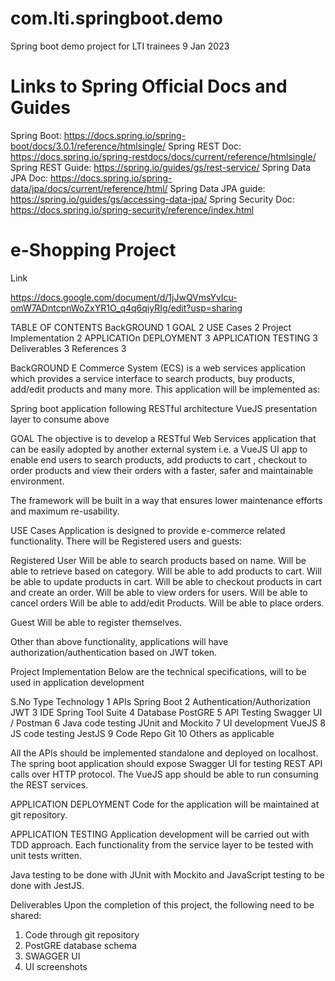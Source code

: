 # com.lti.springboot.demo

 Spring boot demo project for LTI trainees 9 Jan 2023

# Links to Spring Official Docs and Guides 

Spring Boot: https://docs.spring.io/spring-boot/docs/3.0.1/reference/htmlsingle/ 
Spring REST Doc: https://docs.spring.io/spring-restdocs/docs/current/reference/htmlsingle/ 
Spring REST Guide: https://spring.io/guides/gs/rest-service/ 
Spring Data JPA Doc: https://docs.spring.io/spring-data/jpa/docs/current/reference/html/
Spring Data JPA guide: https://spring.io/guides/gs/accessing-data-jpa/
Spring Security Doc: https://docs.spring.io/spring-security/reference/index.html  



# e-Shopping Project 

Link 

https://docs.google.com/document/d/1jJwQVmsYvIcu-omW7ADntcpnWoZxYR1O_q4q6qiyRIg/edit?usp=sharing 

TABLE OF CONTENTS
BackGROUND	1
GOAL	2
USE Cases	2
Project Implementation	2
APPLICATIOn DEPLOYMENT	3
APPLICATION TESTING	3
Deliverables	3
References	3


BackGROUND
E Commerce System (ECS) is a web services application which provides a service interface to search products, buy products, add/edit products and many more. This application will be implemented as: 

Spring boot application following RESTful architecture
VueJS presentation layer to consume above 

GOAL
The objective is to develop a RESTful Web Services application that can be easily adopted by another external system i.e. a VueJS UI app to enable end users to search products, add products to cart , checkout  to order products and view their orders  with a faster, safer and maintainable environment.

The framework will be built in a way that ensures lower maintenance efforts and maximum re-usability.

USE Cases
Application is designed to provide e-commerce related functionality. There will be Registered users and guests:

Registered User
Will be able to search products based on name.
Will be able to retrieve based on category.
Will be able to add products to cart.
Will be able to update products in cart.
Will be able to checkout products in cart and create an order.
Will be able to view orders for users.
Will be able to cancel orders
Will be able to add/edit Products.
Will be able to place orders. 

Guest
Will be able to register themselves.

Other than above functionality, applications will have authorization/authentication based on JWT token.

Project Implementation
Below are the technical specifications, will to be used in application development 

S.No
Type
Technology
1
APIs
Spring Boot
2
Authentication/Authorization
JWT
3
IDE
Spring Tool Suite
4
Database
PostGRE
5
API Testing
Swagger UI / Postman
6
Java code testing
JUnit and Mockito
7
UI development 
VueJS
8
JS code testing 
JestJS
9
Code Repo
Git 
10
Others
as applicable 


All the APIs should be implemented standalone and deployed on localhost. The spring boot application should expose Swagger UI for testing REST API calls over HTTP protocol. The VueJS app should be able to run consuming the REST services.


APPLICATION DEPLOYMENT
Code for the application will be maintained at git repository. 


APPLICATION TESTING
Application development will be carried out with TDD approach. Each functionality from the service layer to be tested with unit tests written. 

Java testing to be done with JUnit with Mockito and JavaScript testing to be done with JestJS. 


Deliverables
Upon the completion of this project, the following need to be shared:

1. Code through git repository 
2. PostGRE database schema 
3. SWAGGER UI  
4. UI screenshots 



